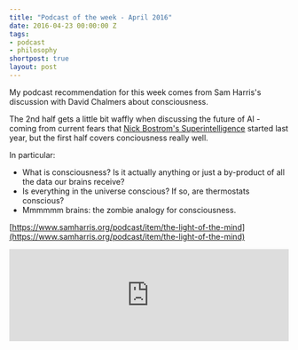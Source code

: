 ```yaml
---
title: "Podcast of the week - April 2016"
date: 2016-04-23 00:00:00 Z
tags:
- podcast
- philosophy
shortpost: true
layout: post
---
```


My podcast recommendation for this week comes from Sam Harris's discussion with David Chalmers about consciousness. 

The 2nd half gets a little bit waffly when discussing the future of AI - coming from current fears that [Nick Bostrom's Superintelligence](https://www.amazon.co.uk/Superintelligence-Dangers-Strategies-Nick-Bostrom/dp/0198739834/ref=sr_1_1?ie=UTF8&qid=1461431284&sr=8-1&keywords=Superintelligence) started last year, but the first half covers conciousness really well. 

In particular:

- What is consciousness? Is it actually anything or just a by-product of all the data our brains receive?
- Is everything in the universe conscious? If so, are thermostats conscious?
- Mmmmmm brains: the zombie analogy for consciousness.

[https://www.samharris.org/podcast/item/the-light-of-the-mind](https://www.samharris.org/podcast/item/the-light-of-the-mind)

<iframe width="100%" height="166" scrolling="no" frameborder="no" src="https://w.soundcloud.com/player/?url=https%3A//api.soundcloud.com/tracks/259695200&amp;auto_play=false&amp;hide_related=false&amp;show_comments=true&amp;show_user=true&amp;show_reposts=false&amp;visual=true"></iframe>


